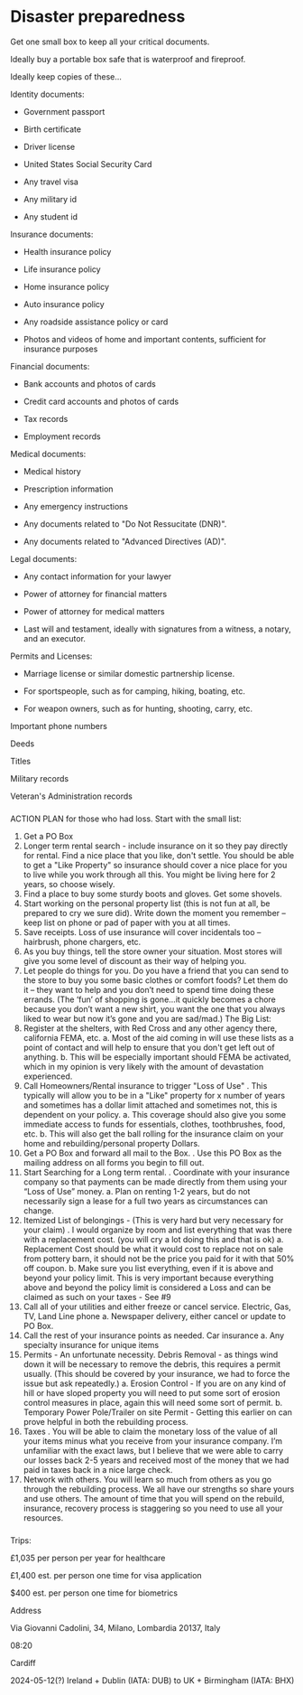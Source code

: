 # Disaster preparedness

Get one small box to keep all your critical documents.

Ideally buy a portable box safe that is waterproof and fireproof.

Ideally keep copies of these...

Identity documents:

* Government passport

* Birth certificate

* Driver license

* United States Social Security Card

* Any travel visa

* Any military id

* Any student id

Insurance documents:

* Health insurance policy

* Life insurance policy

* Home insurance policy

* Auto insurance policy

* Any roadside assistance policy or card

* Photos and videos of home and important contents, sufficient for insurance purposes

Financial documents:

* Bank accounts and photos of cards

* Credit card accounts and photos of cards

* Tax records

* Employment records

Medical documents:

* Medical history

* Prescription information

* Any emergency instructions

* Any documents related to "Do Not Ressucitate (DNR)".

* Any documents related to "Advanced Directives (AD)".

Legal documents:

* Any contact information for your lawyer

* Power of attorney for financial matters

* Power of attorney for medical matters

* Last will and testament, ideally with signatures from a witness, a notary, and an executor.

Permits and Licenses:

* Marriage license or similar domestic partnership license.

* For sportspeople, such as for camping, hiking, boating, etc.

* For weapon owners, such as for hunting, shooting, carry, etc.

Important phone numbers

Deeds

Titles


Military records

Veteran's Administration records

###

ACTION PLAN for those who had loss. Start with the small list:
1. Get a PO Box
2. Longer term rental search - include insurance on it so they pay directly for rental. Find a nice place that you like, don't settle. You should be able to get a "Like Property" so insurance should cover a nice place for you to live while you work through all this. You might be living here for 2 years, so choose wisely.
3. Find a place to buy some sturdy boots and gloves. Get some shovels.
4. Start working on the personal property list (this is not fun at all, be prepared to cry we sure did). Write down the moment you remember – keep list on phone or pad of paper with you at all times.
5. Save receipts. Loss of use insurance will cover incidentals too – hairbrush, phone chargers, etc.
6. As you buy things, tell the store owner your situation. Most stores will give you some level of discount as their way of helping you.
7. Let people do things for you. Do you have a friend that you can send to the store to buy you some basic clothes or comfort foods? Let them do it – they want to help and you don’t need to spend time doing these errands. (The ‘fun’ of shopping is gone…it quickly becomes a chore because you don’t want a new shirt, you want the one that you always liked to wear but now it’s gone and you are sad/mad.)
The Big List:
1. Register at the shelters, with Red Cross and any other agency there, california FEMA, etc. a. Most of the aid coming in will use these lists as a point of contact and will help to ensure that you don't get left out of anything. b. This will be especially important should FEMA be activated, which in my opinion is very likely with the amount of devastation experienced.
2. Call Homeowners/Rental insurance to trigger "Loss of Use" . This typically will allow you to be in a "Like" property for x number of years and sometimes has a dollar limit attached and sometimes not, this is dependent on your policy. a. This coverage should also give you some immediate access to funds for essentials, clothes, toothbrushes, food, etc. b. This will also get the ball rolling for the insurance claim on your home and rebuilding/personal property Dollars.
3. Get a PO Box and forward all mail to the Box. . Use this PO Box as the mailing address on all forms you begin to fill out.
4. Start Searching for a Long term rental. . Coordinate with your insurance company so that payments can be made directly from them using your “Loss of Use” money. a. Plan on renting 1-2 years, but do not necessarily sign a lease for a full two years as circumstances can change.
5. Itemized List of belongings - (This is very hard but very necessary for your claim) . I would organize by room and list everything that was there with a replacement cost. (you will cry a lot doing this and that is ok)
      a. Replacement Cost should be what it would cost to replace not on sale from pottery barn, it should not be the price you paid for it with that 50% off coupon.
      b. Make sure you list everything, even if it is above and beyond your policy limit. This is very important because everything above and beyond the policy limit is considered a Loss and can be claimed as such on your taxes - See #9
6. Call all of your utilities and either freeze or cancel service.  Electric, Gas, TV, Land Line phone a. Newspaper delivery, either cancel or update to PO Box.
7. Call the rest of your insurance points as needed.  Car insurance a. Any specialty insurance for unique items
8. Permits - An unfortunate necessity.  Debris Removal - as things wind down it will be necessary to remove the debris, this requires a permit usually. (This should be covered by your insurance, we had to force the issue but ask repeatedly.)
     a. Erosion Control - If you are on any kind of hill or have sloped property you will need to put some sort of erosion control measures in place, again this will need some sort of permit.
    b. Temporary Power Pole/Trailer on site Permit - Getting this earlier on can prove helpful in both the rebuilding process.
9. Taxes . You will be able to claim the monetary loss of the value of all your items minus what you receive from your insurance company. I’m unfamiliar with the exact laws, but I believe that we were able to carry our losses back 2-5 years and received most of the money that we had paid in taxes back in a nice large check.
10. Network with others. You will learn so much from others as you go through the rebuilding process. We all have our strengths so share yours and use others. The amount of time that you will spend on the rebuild, insurance, recovery process is staggering so you need to use all your resources.


###

Trips:


£1,035 per person per year for healthcare

£1,400 est. per person one time for visa application

$400 est. per person one time for biometrics


Address

Via Giovanni Cadolini, 34, Milano, Lombardia 20137, Italy

08:20

Cardiff

2024-05-12(?) Ireland + Dublin (IATA: DUB) to UK + Birmingham (IATA: BHX)

